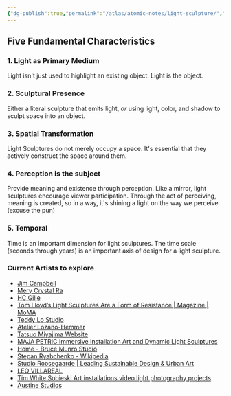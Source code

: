 ```yaml
---
{"dg-publish":true,"permalink":"/atlas/atomic-notes/light-sculpture/","tags":["☢️","artresearch"],"updated":"2025-10-07T08:07:10.080-07:00"}
---
```


## Five Fundamental Characteristics

### 1. Light as Primary Medium

Light isn't just used to highlight an existing object. Light is the object.
### 2. Sculptural Presence

Either a literal sculpture that emits light, _or_ using light, color, and shadow to sculpt space into an object.
### 3. Spatial Transformation

Light Sculptures do not merely occupy a space. It's essential that they actively construct the space around them.
### 4. Perception is the subject

Provide meaning and existence through perception. Like a mirror, light sculptures encourage viewer participation. Through the act of perceiving, meaning is created, so in a way, it's shining a light on the way we perceive. (excuse the pun)
### 5. Temporal

Time is an important dimension for light sculptures. The time scale (seconds through years) is an important axis of design for a light sculpture.

### Current Artists to explore

- [Jim Campbell](https://www.jimcampbell.tv/)
- [Mery Crystal Ra](https://merycrystalra.com/)
- [HC Gilje](https://www.hcgilje.com/)
- [Tom Lloyd’s Light Sculptures Are a Form of Resistance \| Magazine \| MoMA](https://www.moma.org/magazine/articles/1193)
- [Teddy Lo Studio](https://www.teddylo.tv/)
- [Atelier Lozano-Hemmer](https://www.lozano-hemmer.com/)
- [Tatsuo Miyajima Website](https://tatsuomiyajima.com/)
- [MAJA PETRIC Immersive Installation Art and Dynamic Light Sculptures](https://www.majapetric.com/)
- [Home - Bruce Munro Studio](https://www.brucemunro.co.uk/)
- [Stepan Ryabchenko - Wikipedia](https://en.wikipedia.org/wiki/Stepan_Ryabchenko)
- [Studio Roosegaarde \| Leading Sustainable Design & Urban Art](https://www.studioroosegaarde.net/)
- [LEO VILLAREAL](https://villareal.net/)
- [Tim White Sobieski Art installations video light photography projects](https://www.white-sobieski.com/)
- [Austine Studios](https://www.austine.com/)